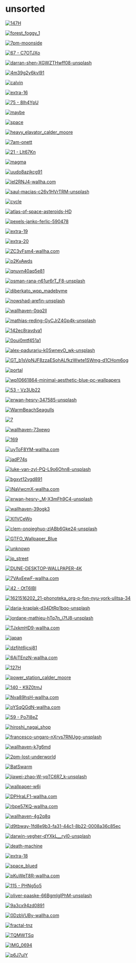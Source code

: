 # unsorted

<a href="147H.jpg"><img alt="147H" src="147H.jpg"></a>

<a href="forest_foggy_1.jpg"><img alt="forest_foggy_1" src="forest_foggy_1.jpg"></a>

<a href="7pm-moonside.png"><img alt="7pm-moonside" src="7pm-moonside.png"></a>

<a href="67 - C7OTJXo.jpg"><img alt="67 - C7OTJXo" src="67 - C7OTJXo.jpg"></a>

<a href="darran-shen-XGWZTHwff08-unsplash.jpg"><img alt="darran-shen-XGWZTHwff08-unsplash" src="darran-shen-XGWZTHwff08-unsplash.jpg"></a>

<a href="4m39g2y6kvl91.png"><img alt="4m39g2y6kvl91" src="4m39g2y6kvl91.png"></a>

<a href="calvin.jpg"><img alt="calvin" src="calvin.jpg"></a>

<a href="extra-16.jpg"><img alt="extra-16" src="extra-16.jpg"></a>

<a href="75 - 8lh4YpU.jpg"><img alt="75 - 8lh4YpU" src="75 - 8lh4YpU.jpg"></a>

<a href="maybe.jpg"><img alt="maybe" src="maybe.jpg"></a>

<a href="space.jpg"><img alt="space" src="space.jpg"></a>

<a href="heavy_elavator_calder_moore.jpg"><img alt="heavy_elavator_calder_moore" src="heavy_elavator_calder_moore.jpg"></a>

<a href="7am-onett.png"><img alt="7am-onett" src="7am-onett.png"></a>

<a href="21 - Llt67Kn.jpg"><img alt="21 - Llt67Kn" src="21 - Llt67Kn.jpg"></a>

<a href="magma.jpg"><img alt="magma" src="magma.jpg"></a>

<a href="uudo8azjkcg91.jpg"><img alt="uudo8azjkcg91" src="uudo8azjkcg91.jpg"></a>

<a href="ieI2RNJ4-wallha.com.jpg"><img alt="ieI2RNJ4-wallha.com" src="ieI2RNJ4-wallha.com.jpg"></a>

<a href="saul-macias-c26v1HVrTRM-unsplash.jpg"><img alt="saul-macias-c26v1HVrTRM-unsplash" src="saul-macias-c26v1HVrTRM-unsplash.jpg"></a>

<a href="cycle.png"><img alt="cycle" src="cycle.png"></a>

<a href="atlas-of-space-asteroids-HD.jpg"><img alt="atlas-of-space-asteroids-HD" src="atlas-of-space-asteroids-HD.jpg"></a>

<a href="pexels-janko-ferlic-590478.jpg"><img alt="pexels-janko-ferlic-590478" src="pexels-janko-ferlic-590478.jpg"></a>

<a href="extra-19.jpg"><img alt="extra-19" src="extra-19.jpg"></a>

<a href="extra-20.jpg"><img alt="extra-20" src="extra-20.jpg"></a>

<a href="ZC3vFsm4-wallha.com.jpg"><img alt="ZC3vFsm4-wallha.com" src="ZC3vFsm4-wallha.com.jpg"></a>

<a href="o2KvAwds.png"><img alt="o2KvAwds" src="o2KvAwds.png"></a>

<a href="qnuvn40aq5e81.jpg"><img alt="qnuvn40aq5e81" src="qnuvn40aq5e81.jpg"></a>

<a href="osman-rana-n61ur6rT_F8-unsplash.jpg"><img alt="osman-rana-n61ur6rT_F8-unsplash" src="osman-rana-n61ur6rT_F8-unsplash.jpg"></a>

<a href="diberkato_wpp_madebyme.jpg"><img alt="diberkato_wpp_madebyme" src="diberkato_wpp_madebyme.jpg"></a>

<a href="nowshad-arefin-unsplash.jpg"><img alt="nowshad-arefin-unsplash" src="nowshad-arefin-unsplash.jpg"></a>

<a href="wallhaven-0qq2ll.jpg"><img alt="wallhaven-0qq2ll" src="wallhaven-0qq2ll.jpg"></a>

<a href="mathias-reding-GyCJrZ4Gp4k-unsplash.jpg"><img alt="mathias-reding-GyCJrZ4Gp4k-unsplash" src="mathias-reding-GyCJrZ4Gp4k-unsplash.jpg"></a>

<a href="142ec8ravdva1.jpg"><img alt="142ec8ravdva1" src="142ec8ravdva1.jpg"></a>

<a href="0oui0mtf451a1.jpg"><img alt="0oui0mtf451a1" src="0oui0mtf451a1.jpg"></a>

<a href="alex-padurariu-k0SwnevO_wk-unsplash.jpg"><img alt="alex-padurariu-k0SwnevO_wk-unsplash" src="alex-padurariu-k0SwnevO_wk-unsplash.jpg"></a>

<a href="GT_b1sVpNJF8zzaESohALfkzWwte1SWmg-d1CHom6og.webp"><img alt="GT_b1sVpNJF8zzaESohALfkzWwte1SWmg-d1CHom6og" src="GT_b1sVpNJF8zzaESohALfkzWwte1SWmg-d1CHom6og.webp"></a>

<a href="portal.jpg"><img alt="portal" src="portal.jpg"></a>

<a href="wp10661864-minimal-aesthetic-blue-pc-wallpapers.jpg"><img alt="wp10661864-minimal-aesthetic-blue-pc-wallpapers" src="wp10661864-minimal-aesthetic-blue-pc-wallpapers.jpg"></a>

<a href="53 - Vz3Ub22.jpg"><img alt="53 - Vz3Ub22" src="53 - Vz3Ub22.jpg"></a>

<a href="erwan-hesry-347585-unsplash.jpg"><img alt="erwan-hesry-347585-unsplash" src="erwan-hesry-347585-unsplash.jpg"></a>

<a href="WarmBeachSeagulls.jpg"><img alt="WarmBeachSeagulls" src="WarmBeachSeagulls.jpg"></a>

<a href="7.jpg"><img alt="7" src="7.jpg"></a>

<a href="wallhaven-73xewo.jpg"><img alt="wallhaven-73xewo" src="wallhaven-73xewo.jpg"></a>

<a href="169.png"><img alt="169" src="169.png"></a>

<a href="uyToF8YM-wallha.com.jpg"><img alt="uyToF8YM-wallha.com" src="uyToF8YM-wallha.com.jpg"></a>

<a href="jadP74s.jpeg"><img alt="jadP74s" src="jadP74s.jpeg"></a>

<a href="luke-van-zyl-PQ-L9o6Ohn8-unsplash.jpg"><img alt="luke-van-zyl-PQ-L9o6Ohn8-unsplash" src="luke-van-zyl-PQ-L9o6Ohn8-unsplash.jpg"></a>

<a href="bgxvt12vgd891.jpg"><img alt="bgxvt12vgd891" src="bgxvt12vgd891.jpg"></a>

<a href="iNaVwcmX-wallha.com.jpg"><img alt="iNaVwcmX-wallha.com" src="iNaVwcmX-wallha.com.jpg"></a>

<a href="erwan-hesry-_M-X3mFh9C4-unsplash.jpg"><img alt="erwan-hesry-_M-X3mFh9C4-unsplash" src="erwan-hesry-_M-X3mFh9C4-unsplash.jpg"></a>

<a href="wallhaven-39ogk3.jpg"><img alt="wallhaven-39ogk3" src="wallhaven-39ogk3.jpg"></a>

<a href="XI1VCeWo.jpg"><img alt="XI1VCeWo" src="XI1VCeWo.jpg"></a>

<a href="clem-onojeghuo-zlABb6Gke24-unsplash.jpg"><img alt="clem-onojeghuo-zlABb6Gke24-unsplash" src="clem-onojeghuo-zlABb6Gke24-unsplash.jpg"></a>

<a href="GTFO_Wallpaper_Blue.jpg"><img alt="GTFO_Wallpaper_Blue" src="GTFO_Wallpaper_Blue.jpg"></a>

<a href="unknown.png"><img alt="unknown" src="unknown.png"></a>

<a href="jp_street.png"><img alt="jp_street" src="jp_street.png"></a>

<a href="DUNE-DESKTOP-WALLPAPER-4K.png"><img alt="DUNE-DESKTOP-WALLPAPER-4K" src="DUNE-DESKTOP-WALLPAPER-4K.png"></a>

<a href="7VAxEewF-wallha.com.jpg"><img alt="7VAxEewF-wallha.com" src="7VAxEewF-wallha.com.jpg"></a>

<a href="42 - OtT6IBI.jpg"><img alt="42 - OtT6IBI" src="42 - OtT6IBI.jpg"></a>

<a href="1621516202_21-phonoteka_org-p-fon-nyu-york-ulitsa-34.jpg"><img alt="1621516202_21-phonoteka_org-p-fon-nyu-york-ulitsa-34" src="1621516202_21-phonoteka_org-p-fon-nyu-york-ulitsa-34.jpg"></a>

<a href="daria-kraplak-d34DtRp1bqo-unsplash.jpg"><img alt="daria-kraplak-d34DtRp1bqo-unsplash" src="daria-kraplak-d34DtRp1bqo-unsplash.jpg"></a>

<a href="jordane-mathieu-hTq7n_i7fJ8-unsplash.jpg"><img alt="jordane-mathieu-hTq7n_i7fJ8-unsplash" src="jordane-mathieu-hTq7n_i7fJ8-unsplash.jpg"></a>

<a href="TJxkmHD9-wallha.com.png"><img alt="TJxkmHD9-wallha.com" src="TJxkmHD9-wallha.com.png"></a>

<a href="japan.jpg"><img alt="japan" src="japan.jpg"></a>

<a href="dzfjht6jcsj81.jpg"><img alt="dzfjht6jcsj81" src="dzfjht6jcsj81.jpg"></a>

<a href="6AiTEnzN-wallha.com.jpg"><img alt="6AiTEnzN-wallha.com" src="6AiTEnzN-wallha.com.jpg"></a>

<a href="127H.jpg"><img alt="127H" src="127H.jpg"></a>

<a href="power_station_calder_moore.jpg"><img alt="power_station_calder_moore" src="power_station_calder_moore.jpg"></a>

<a href="140 - K9Z0tmJ.jpg"><img alt="140 - K9Z0tmJ" src="140 - K9Z0tmJ.jpg"></a>

<a href="Nva89hsH-wallha.com.jpg"><img alt="Nva89hsH-wallha.com" src="Nva89hsH-wallha.com.jpg"></a>

<a href="oYSqQGdN-wallha.com.png"><img alt="oYSqQGdN-wallha.com" src="oYSqQGdN-wallha.com.png"></a>

<a href="59 - Po7I8eZ.jpg"><img alt="59 - Po7I8eZ" src="59 - Po7I8eZ.jpg"></a>

<a href="hiroshi_nagai_shop.png"><img alt="hiroshi_nagai_shop" src="hiroshi_nagai_shop.png"></a>

<a href="francesco-ungaro-nXrvs7RNUgg-unsplash.jpg"><img alt="francesco-ungaro-nXrvs7RNUgg-unsplash" src="francesco-ungaro-nXrvs7RNUgg-unsplash.jpg"></a>

<a href="wallhaven-k7g6md.jpg"><img alt="wallhaven-k7g6md" src="wallhaven-k7g6md.jpg"></a>

<a href="2pm-lost-underworld.png"><img alt="2pm-lost-underworld" src="2pm-lost-underworld.png"></a>

<a href="BatSwarm.jpg"><img alt="BatSwarm" src="BatSwarm.jpg"></a>

<a href="jiawei-zhao-W-ypTC6R7_k-unsplash.jpg"><img alt="jiawei-zhao-W-ypTC6R7_k-unsplash" src="jiawei-zhao-W-ypTC6R7_k-unsplash.jpg"></a>

<a href="wallpaper-w6j.jpg"><img alt="wallpaper-w6j" src="wallpaper-w6j.jpg"></a>

<a href="DPHraLF1-wallha.com.jpg"><img alt="DPHraLF1-wallha.com" src="DPHraLF1-wallha.com.jpg"></a>

<a href="rbpe57KQ-wallha.com.jpg"><img alt="rbpe57KQ-wallha.com" src="rbpe57KQ-wallha.com.jpg"></a>

<a href="wallhaven-4g2q8q.jpg"><img alt="wallhaven-4g2q8q" src="wallhaven-4g2q8q.jpg"></a>

<a href="d9tbway-1fd8e9b3-fa31-44c1-8b22-0008a36c85ec.png"><img alt="d9tbway-1fd8e9b3-fa31-44c1-8b22-0008a36c85ec" src="d9tbway-1fd8e9b3-fa31-44c1-8b22-0008a36c85ec.png"></a>

<a href="darwin-vegher-dYXkL__ryl0-unsplash.jpg"><img alt="darwin-vegher-dYXkL__ryl0-unsplash" src="darwin-vegher-dYXkL__ryl0-unsplash.jpg"></a>

<a href="death-machine.png"><img alt="death-machine" src="death-machine.png"></a>

<a href="extra-18.jpg"><img alt="extra-18" src="extra-18.jpg"></a>

<a href="space_blued.png"><img alt="space_blued" src="space_blued.png"></a>

<a href="pKuWeT8R-wallha.com.png"><img alt="pKuWeT8R-wallha.com" src="pKuWeT8R-wallha.com.png"></a>

<a href="115 - PHNg5o5.jpg"><img alt="115 - PHNg5o5" src="115 - PHNg5o5.jpg"></a>

<a href="oliver-paaske-66BgmIglPhM-unsplash.jpg"><img alt="oliver-paaske-66BgmIglPhM-unsplash" src="oliver-paaske-66BgmIglPhM-unsplash.jpg"></a>

<a href="9a3cx94zd0891.jpg"><img alt="9a3cx94zd0891" src="9a3cx94zd0891.jpg"></a>

<a href="0DzbVUBy-wallha.com.jpg"><img alt="0DzbVUBy-wallha.com" src="0DzbVUBy-wallha.com.jpg"></a>

<a href="fractal-tnz.png"><img alt="fractal-tnz" src="fractal-tnz.png"></a>

<a href="TQMWTSq.jpg"><img alt="TQMWTSq" src="TQMWTSq.jpg"></a>

<a href="IMG_0694.jpg"><img alt="IMG_0694" src="IMG_0694.jpg"></a>

<a href="p6J7ulY.png"><img alt="p6J7ulY" src="p6J7ulY.png"></a>

